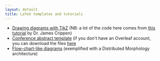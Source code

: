 ```yaml
---
layout: default
title: LaTeX templates and tutorials
---
```


+ [Drawing diagrams with TikZ](/files/mini_tikz_tutorial.pdf) (NB: a lot of the code here comes from [this tutorial](https://ling.auf.net/lingbuzz/003379) by Dr. James Crippen)
+ [Conference abstract template](https://www.overleaf.com/latex/templates/linguistics-conference-abstract-template/sdkhkhsfstmr) (if you don't have an Overleaf account, you can download the files [here](/files/Conferenceabstracttemplate.zip)
+ [Flow-chart-like diagrams](https://www.overleaf.com/read/gpmknxjrmfdr#735976) (exemplified with a Distributed Morphology architecture)
